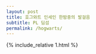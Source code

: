 ```yaml
---
layout: post
title: 호그와트 인세인 한밤중의 발걸음
subtitle: PL 딤섬
permalink: /hogwarts/
---
```



{% include_relative 1.html %}
